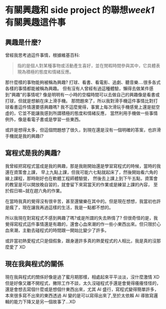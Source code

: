 # 有關興趣和 side project 的聯想*week1*有關興趣這件事

## 興趣是什麼?

曾經我思考過這件事情，根據維基百科:

> 指的是個人對某種事物或活動產生喜好，並在閒暇時間參與其中，它具體表現為積極的態度和情緒反應。

那什麼樣的事物能夠被稱為興趣?
打球、看書、看電影、追劇、聽音樂....很多各式各樣的事情都能被稱為興趣。
但有沒有人曾經有過這種體驗，懶得去做某件感到"興趣"的事情呢?
像是明明有一小時的空檔時間可以去做自己的興趣像是看書或打球，但就是想躺在床上滑手機。
那問題來了，所以我對滑手機這件事情比對打球看書這件情還要感興趣嗎?
我不這麼覺得，事實上每次滑玩手機感覺上還是挺空虛的，它並不能讓我感到所謂積極的態度和情緒反應，
當然利用手機做一些事情例外，像是看電子書或是學習一些東西。

或許是想得太多，但這個問題想了很久，到現在還是沒有一個明確的答案，也許滑手機就是我的興趣(?

## 寫程式是我的興趣?

我曾經把寫程式當成是我的興趣，那是我剛開始還是學習寫程式的時候，當時的我還在資策會上課，
早上九點上課，但我可能六七點就起床了，然後開始看六角的線上課程，那時剛好也在軟體工程師體驗營，
然後去上課上到下午五點，資策會的教室是可以開放晚自習的，就會留下來寫當天的作業或是練習上課的內容，
至於假日嘛~就在趕六角的作業。

在當時我真的覺得沒有很辛苦，甚至還蠻樂在其中的。但是現在想想，我當初也許是瘋了，現在讓我再過這樣的生活，我是一點都不想的。

所以我現在對寫程式不感到興趣了嗎?或是所謂的失去熱情了?
但很奇怪的是，我覺得寫程式這件事情還是有趣的，還會心血來潮的作一些小東西出來。但只限於心血來潮，主動去碰程式的時間跟一開始比變少了許多。

或許當初熱愛程式只是個假象，跟身邊許多真的熱愛程式的人相比，我是真的沒那麼愛了 XD

## 現在我與程式的關係

現在我與程式的關係好像是過了蜜月期那樣，相處起來平平淡淡，沒什麼激情 XD
但是好像又離不開程式，撇除工作不談，太久沒碰程式手還是會覺得癢癢怪怪的，
還是會想去寫個什麼或是想個什東西出來，尤其 AI 盛行，寫程式變得簡單許多，
本來很多寫不出來的東西透過 AI 變的是可以寫得出來了,至於太依賴 AI 導致寫邏輯的能力下降又是另一個故事了...XD
